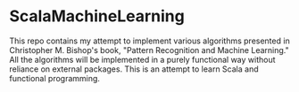 # ScalaMachineLearning
This repo contains my attempt to implement various algorithms presented in Christopher M. Bishop's book, "Pattern Recognition and Machine Learning." All the algorithms will be implemented in a purely functional way without reliance on external packages. This is an attempt to learn Scala and functional programming.
